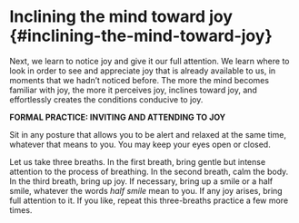 # Inclining the mind toward joy {#inclining-the-mind-toward-joy}

Next, we learn to notice joy and give it our full attention. We learn where to look in order to see and appreciate joy that is already available to us, in moments that we hadn’t noticed before. The more the mind becomes familiar with joy, the more it perceives joy, inclines toward joy, and effortlessly creates the conditions conducive to joy.

**FORMAL PRACTICE: INVITING AND ATTENDING TO JOY**

Sit in any posture that allows you to be alert and relaxed at the same time, whatever that means to you. You may keep your eyes open or closed.

Let us take three breaths. In the first breath, bring gentle but intense attention to the process of breathing. In the second breath, calm the body. In the third breath, bring up joy. If necessary, bring up a smile or a half smile, whatever the words _half smile_ mean to you. If any joy arises, bring full attention to it. If you like, repeat this three-breaths practice a few more times.